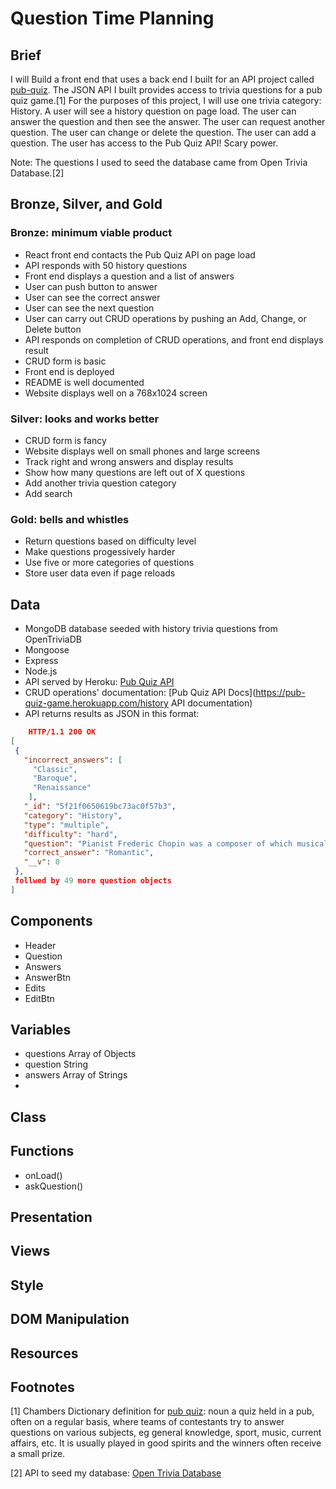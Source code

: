 # Question Time Planning

## Brief

I will Build a front end that uses a back end I built for an API project called [pub-quiz](https://github.com/ThwCorbin/pub-quiz "repo on GitHub"). The JSON API I built provides access to trivia questions for a pub quiz game.[1] For the purposes of this project, I will use one trivia category: History. A user will see a history question on page load. The user can answer the question and then see the answer. The user can request another question. The user can change or delete the question. The user can add a question. The user has access to the Pub Quiz API! Scary power.

Note: The questions I used to seed the database came from Open Trivia Database.[2]

## Bronze, Silver, and Gold

### Bronze: minimum viable product

- React front end contacts the Pub Quiz API on page load
- API responds with 50 history questions
- Front end displays a question and a list of answers
- User can push button to answer
- User can see the correct answer
- User can see the next question
- User can carry out CRUD operations by pushing an Add, Change, or Delete button
- API responds on completion of CRUD operations, and front end displays result
- CRUD form is basic
- Front end is deployed
- README is well documented
- Website displays well on a 768x1024 screen

### Silver: looks and works better

- CRUD form is fancy
- Website displays well on small phones and large screens
- Track right and wrong answers and display results
- Show how many questions are left out of X questions
- Add another trivia question category
- Add search

### Gold: bells and whistles

- Return questions based on difficulty level
- Make questions progessively harder
- Use five or more categories of questions
- Store user data even if page reloads

## Data

- MongoDB database seeded with history trivia questions from OpenTriviaDB
- Mongoose
- Express
- Node.js
- API served by Heroku: [Pub Quiz API](https://pub-quiz-game.herokuapp.com/history "JSON API history route")
- CRUD operations' documentation: [Pub Quiz API Docs](https://pub-quiz-game.herokuapp.com/history API documentation)
- API returns results as JSON in this format:

```json
 	HTTP/1.1 200 OK
[
 {
   "incorrect_answers": [
     "Classic",
     "Baroque",
     "Renaissance"
    ],
   "_id": "5f21f0650619bc73ac0f57b3",
   "category": "History",
   "type": "multiple",
   "difficulty": "hard",
   "question": "Pianist Frederic Chopin was a composer of which musical era?",
   "correct_answer": "Romantic",
   "__v": 0
 },
 follwed by 49 more question objects
]
```

## Components

- Header
- Question
- Answers
- AnswerBtn
- Edits
- EditBtn

## Variables

- questions Array of Objects
- question String
- answers Array of Strings
-

## Class

## Functions

- onLoad()
- askQuestion()

## Presentation

## Views

## Style

## DOM Manipulation

## Resources

## Footnotes

[1] Chambers Dictionary definition for [pub quiz](https://chambers.co.uk/search/?query=pub+quiz&title=21st "Chambers definition of pub quiz"): noun a quiz held in a pub, often on a regular basis, where teams of contestants try to answer questions on various subjects, eg general knowledge, sport, music, current affairs, etc. It is usually played in good spirits and the winners often receive a small prize.

[2] API to seed my database: [Open Trivia Database](https://opentdb.com/, "Free to use, user-contributed trivia question database.")
